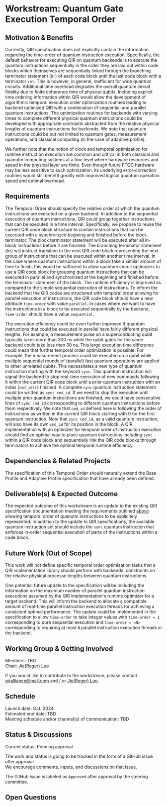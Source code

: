 # Workstream: Quantum Gate Execution Temporal Order

## Motivation & Benefits

Currently, QIR specification does not explicitly contain the information regarding the time-order of quantum instruction execution. Specifically, the default behavior for executing QIR on quantum backends is to execute the quantum instructions sequentially in the order they are laid out within code blocks which themselves are sequentially linked through the branching terminator statement (`br`) of each code block until the last code block with a terminator `ret`. This is however, in general, inefficient for wide quantum circuits. Additional time overhead degrades the overall quantum circuit fidelity due to finite coherence time of physical qubits. Including explicit time ordering information within QIR would allow the development of algorithmic temporal execution order optimization routines leading to backend optimized QIR with a combination of sequential and parallel quantum instructions. The optimization routines for backends with varying times to complete different physical quantum instructions could be developed with appropriate contraints abstracted from the relative physical lengths of quantum instructions for backends. We note that quantum instructions could be but not limited to quantum gates, measurement operations, and classical computing (in the case of adaptive profile).

We further note that the notion of clock and temporal optimization for runtime instruction execution are common and critical in both classical and quanutm computing systems at a low-level where hardware resources and speed in the physical layer are finite. Even though future FTQC hardware may be less sensitive to such optimization, its underlying error-correction routines would still benefit greatly with improved logical quantum operation speed and optimal overhead. 

## Requirements

The Temporal Order should specify the relative order at which the quantum instructions are executed on a given backend. In addition to the sequential execution of quantum instructions, QIR could group together instructions that can be executed in a time interval. Specifically, we propose to reuse the current QIR code block structure to contain instructions that can be executed with a synchroinzed begining and finished before the block terminator. The block terminator statement will be executed after all in-block instructions before it are finished. The branching terminator statement (`br`) will instruct transition to the next QIR code block representing the next group of instructions that can be executed within another time interval. In the case where quantum instructions within a block take a similar amount of time to finish, this would be sufficient to allow quantum circuit optimizers to use a QIR code block for grouping quantum instructions that can be executed in parallel and synchronized at the beginning and finished before the terminator statement of the block. The runtime efficiency is improved as compared to the simple sequential execution of instructions. To inform the backend that the QIR codes are structured with temporal order allowing for parallel execution of instructions, the QIR code block should have a new attribute `time-order` with value `parallel`. In cases where we want to have the instructions in a block to be executed sequentially by the backend, `time-order` should have a value `sequential`.  

The execution efficiency could be even further improved if quantum instructions that could be executed in parallel have fairly different physical lengths. For example, a measurement pulse on a superconducting qubit typically takes more than 300 ns while the qubit gates for the same backend could take less than 30 ns. This large execution time difference could mean that further temporal order optimization is possible. For example, the measurement process could be executed on a qubit while multiple sequential rounds of (parallel) fast quantum operations are applied to other unrelated qubits. This necessitates a new type of quantum instruction starting with the keyword `sync`. This quantum instruction will signal the backend to stop real-time execution of new commands following it within the current QIR code block until a prior quantum instruction with an index (`cmd_id`) is finished. A complete `sync` quantum instruction statement could be written as `sync cmd_id`. If we need to stop the execution until multiple prior quantum instructions are finished, we could have consecutive lines of `sync cmd_id` corresponding to different quantum instructions before them respectively. We note that `cmd_id` defined here is following the order of instructions as written in the current QIR block starting with 0 for the first quantum instruction. Note that `sync cmd_id`, as a valid quantum instruction, will also have its own `cmd_id` for its position in the block. A QIR implementation with an optimizer for temporal order of instruciton execution should find an optimal way to place quantum instructions including `sync` within a QIR code block and sequentially link the QIR code blocks through terminators to achieve the optimal temporal runtime efficiency.


## Dependencies & Related Projects

The specification of this Temporal Order should naturally
extend the Base Profile and Adaptive Profile specification that have already been defined.

## Deliverable(s) & Expected Outcome

The expected outcome of this workstream is an update to the existing QIR
specification documentation meeting the requirements outlined [above](#requirements) allowing temporal order of quanutm instructions to be explicitely represented. In addition to the update to QIR specifications, the available quantum instruction set should include the `sync` quantum instruction that enforces in-order sequential execution of parts of the instructions within a code block.

## Future Work (Out of Scope)

This work will not define specific temporal order optimization tasks that a QIR implementation library should perform with backends' constraints on the relative physical processe lengths between quantum instructions. 

One potential future update to the specification will be including the information on the maximum number of parallel quantum instruction executions assumed by the QIR implementation's runtime optimizer for a target backend. This will inform the backend to allocate a compatible amount of real-time parallel instruction execution threads for achieving a consistent optimal performance. The update could be implemented in the specification to allow `time-order` to take integer values with `time-order = 1` corresponding to pure sequential execution and `time-order = <N>` corresponding to requiring at most `N` parallel instruction execution threads in the backend.

## Working Group & Getting Involved

Members: TBD <br/>
Chair: Jie(Roger) Luo

If you would like to contribute to the workstream, please contact
[qiralliance@mail.com](mailto:qiralliance@mail.com) and / or
[Jie(Roger) Luo](mailto:jie.roger.luo@gmail.com).

## Schedule

Launch date: Oct. 2024 <br/>
Estimated end date: TBD<br/>
Meeting schedule and/or channel(s) of communication: TBD

## Status & Discussions

Current status: Pending approval

The work and status is going to be tracked in the form of a GitHub issue after approval.
<br/>
We encourage comments, inputs, and discussions on that issue.

The GitHub issue is labeled as `Approved` after approval by the steering
committee.

## Open Questions
